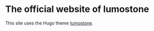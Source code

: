 # The official website of lumostone

This site uses the Hugo theme [lumostone](https://github.com/lumostone/hugo-theme-lumostone).
